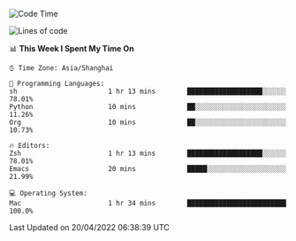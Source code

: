 <!--START_SECTION:waka-->
![Code Time](http://img.shields.io/badge/Code%20Time-697%20hrs%2035%20mins-blue)

![Lines of code](https://img.shields.io/badge/From%20Hello%20World%20I%27ve%20Written-22%20Thousand%20lines%20of%20code-blue)

📊 **This Week I Spent My Time On** 

```text
⌚︎ Time Zone: Asia/Shanghai

💬 Programming Languages: 
sh                       1 hr 13 mins        ███████████████████░░░░░░   78.01% 
Python                   10 mins             ██░░░░░░░░░░░░░░░░░░░░░░░   11.26% 
Org                      10 mins             ██░░░░░░░░░░░░░░░░░░░░░░░   10.73%

🔥 Editors: 
Zsh                      1 hr 13 mins        ███████████████████░░░░░░   78.01% 
Emacs                    20 mins             █████░░░░░░░░░░░░░░░░░░░░   21.99%

💻 Operating System: 
Mac                      1 hr 34 mins        █████████████████████████   100.0%

```


 Last Updated on 20/04/2022 06:38:39 UTC
<!--END_SECTION:waka-->
